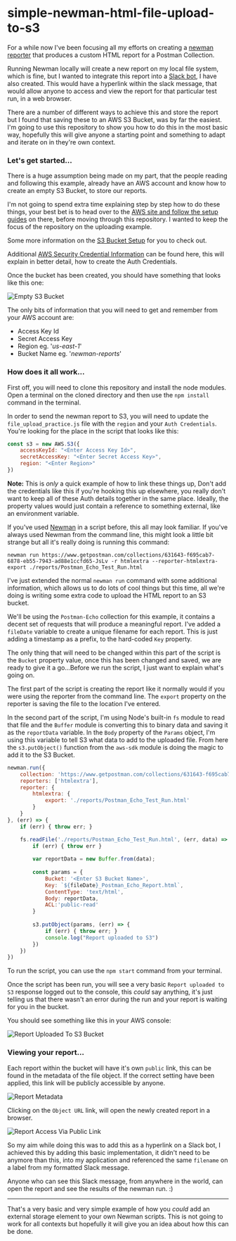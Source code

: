# simple-newman-html-file-upload-to-s3

For a while now I've been focusing all my efforts on creating a [newman reporter](https://github.com/DannyDainton/newman-reporter-htmlextra) that produces a custom HTML report for a Postman Collection.

Running Newman locally will create a new report on my local file system, which is fine, but I wanted to integrate this report into a [Slack bot](https://github.com/DannyDainton/basic-newman-slack-bot), I have also created. This would have a hyperlink within the slack message, that would allow anyone to access and view the report for that particular test run, in a web browser.

There are a number of different ways to achieve this and store the report but I found that saving these to an AWS S3 Bucket, was by far the easiest. I'm going to use this repository to show you how to do this in the most basic way, hopefully this will give anyone a starting point and something to adapt and iterate on in they're own context.

### Let's get started...

There is a huge assumption being made on my part, that the people reading and following this example, already have an AWS account and know how to create an empty S3 Bucket, to store our reports. 

I'm not going to spend extra time explaining step by step how to do these things, your best bet is to head over to the [AWS site and follow the setup guides](https://aws.amazon.com/premiumsupport/knowledge-center/create-and-activate-aws-account/) on there, before moving through this repository. I wanted to keep the focus of the repository on the uploading example.

Some more information on the [S3 Bucket Setup](https://docs.aws.amazon.com/s3/index.html?nc2=h_ql_doc#lang/en_us) for you to check out.

Additional [AWS Security Credential Information](https://docs.aws.amazon.com/general/latest/gr/aws-security-credentials.html) can be found here, this will explain in better detail, how to create the Auth Credentials.

Once the bucket has been created, you should have something that looks like this one:

![Empty S3 Bucket](./public/Empty_S3_Bucket.PNG)

The only bits of information that you will need to get and remember from your AWS account are:

- Access Key Id
- Secret Access Key
- Region eg. '_us-east-1_'
- Bucket Name eg. '_newman-reports_' 

### How does it all work...

First off, you will need to clone this repository and install the node modules. Open a terminal on the cloned directory and then use the `npm install` command in the terminal.

In order to send the newman report to S3, you will need to update the `file_upload_practice.js` file with the `region` and your `Auth Credentials`. You're looking for the place in the script that looks like this:

```javascript
const s3 = new AWS.S3({
    accessKeyId: "<Enter Access Key Id>", 
    secretAccessKey: "<Enter Secret Access Key>", 
    region: "<Enter Region>"
})
```

**Note:** This is _only_ a quick example of how to link these things up, Don't add the credentials like this if you're hooking this up elsewhere, you really don't want to keep all of these Auth details together in the same place. Ideally, the property values would just contain a reference to something external, like an environment variable.

If you've used [Newman](https://github.com/postmanlabs/newman) in a script before, this all may look familiar. If you've always used Newman from the command line, this might look a little bit strange but all it's really doing is running this command:

`newman run https://www.getpostman.com/collections/631643-f695cab7-6878-eb55-7943-ad88e1ccfd65-JsLv -r htmlextra --reporter-htmlextra-export ./reports/Postman_Echo_Test_Run.html`

I've just extended the normal `newman run` command with some additional information, which allows us to do lots of cool things but this time, all we're doing is writing some extra code to upload the HTML report to an S3 bucket.

We'll be using the `Postman-Echo` collection for this example, it contains a decent set of requests that will produce a meaningful report. I've added a `fileDate` variable to create a unique filename for each report. This is just adding a timestamp as a prefix, to the hard-coded `Key` property.

The only thing that will need to be changed within this part of the script is the `Bucket` property value, once this has been changed and saved, we are ready to give it a go...Before we run the script, I just want to explain what's going on.

The first part of the script is creating the report like it normally would if you were using the reporter from the command line. The `export` property on the reporter is saving the file to the location I've entered.

In the second part of the script, I'm using Node's built-in `fs` module to read that file and the `Buffer` module is converting this to  binary data and saving it as the `reportData` variable. In the `Body` property of the `Params` object, I'm using this variable to tell S3 what data to add to the uploaded file. From here the `s3.putObject()` function from the `aws-sdk` module is doing the magic to add it to the S3 Bucket.

```javascript
newman.run({
    collection: 'https://www.getpostman.com/collections/631643-f695cab7-6878-eb55-7943-ad88e1ccfd65-JsLv',
    reporters: ['htmlextra'],
    reporter: {
        htmlextra: {
            export: './reports/Postman_Echo_Test_Run.html'
        }
    }
}, (err) => {
    if (err) { throw err; }

    fs.readFile('./reports/Postman_Echo_Test_Run.html', (err, data) => {
        if (err) { throw err }
    
        var reportData = new Buffer.from(data);
    
        const params = {
            Bucket: '<Enter S3 Bucket Name>',
            Key: `${fileDate}_Postman_Echo_Report.html`,
            ContentType: 'text/html',
            Body: reportData,
            ACL:'public-read'
        }
        
        s3.putObject(params, (err) => {
            if (err) { throw err; }
            console.log("Report uploaded to S3")                                     
        })
    })
})

```

To run the script, you can use the `npm start` command from your terminal.

Once the script has been run, you will see a very basic `Report uploaded to S3` response logged out to the console, this _could_ say anything, it's just telling us that there wasn't an error during the run and your report is waiting for you in the bucket.

You should see something like this in your AWS console:

![Report Uploaded To S3 Bucket](./public/Report_Uploaded_To_S3_Bucket.PNG)

### Viewing your report...

Each report within the bucket will have it's own `public` link, this can be found in the metadata of the file object. If the correct setting have been applied, this link will be publicly accessible by anyone.

![Report Metadata](./public/Report_Metadata.PNG)

Clicking on the `Object URL` link, will open the newly created report in a browser.

![Report Access Via Public Link](./public/Report_Access_Via_Public_Link.PNG)

So my aim while doing this was to add this as a hyperlink on a Slack bot, I achieved this by adding this basic implementation, it didn't need to be anymore than this, into my application and referenced the same `filename` on a label from my formatted Slack message.

Anyone who can see this Slack message, from anywhere in the world, can open the report and see the results of the newman run. :)

---

That's a very basic and very simple example of how you _could_ add an external storage element to your own Newman scripts. This is not going to work for all contexts but hopefully it will give you an idea about how this can be done.
